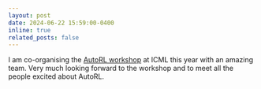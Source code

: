 ```yaml
---
layout: post
date: 2024-06-22 15:59:00-0400
inline: true
related_posts: false
---
```


I am co-organising the [AutoRL workshop](https://autorlworkshop.github.io) at ICML this year with an amazing team. Very much looking forward to the workshop and to meet all the people excited about AutoRL.
